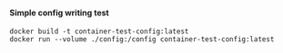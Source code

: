 #### Simple config writing test
```
docker build -t container-test-config:latest
docker run --volume ./config:/config container-test-config:latest
```

